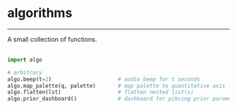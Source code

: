 # algorithms
<hr>
A small collection of functions.
<br><br>





```python
import algo

# arbitrary
algo.beep(t=2)                     # audio beep for t seconds
algo.map_palette(q, palette)       # map palette to quantitative axis
algo.flatten(lst)                  # flatten nested list(s)
algo.prior_dashboard()             # dashboard for pikcing prior params 
```

